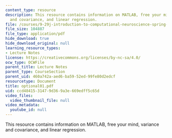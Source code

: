 ```yaml
---
content_type: resource
description: This resource contains information on MATLAB, free your mind, variance
  and covariance, and linear regression.
file: /courses/9-29j-introduction-to-computational-neuroscience-spring-2004/ccd4841531479d369a3e669edff5c65d_optional01.pdf
file_size: 104887
file_type: application/pdf
hide_download: true
hide_download_original: null
learning_resource_types:
- Lecture Notes
license: https://creativecommons.org/licenses/by-nc-sa/4.0/
ocw_type: OCWFile
parent_title: Lecture Notes
parent_type: CourseSection
parent_uid: 460a742a-aed6-ba59-52ed-99fe80d2edcf
resourcetype: Document
title: optional01.pdf
uid: ccd48415-3147-9d36-9a3e-669edff5c65d
video_files:
  video_thumbnail_file: null
video_metadata:
  youtube_id: null
---
```

This resource contains information on MATLAB, free your mind, variance and covariance, and linear regression.
